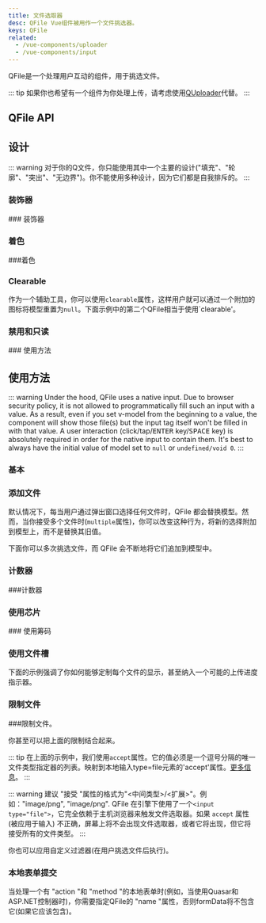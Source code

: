 ```yaml
---
title: 文件选取器
desc: QFile Vue组件被用作一个文件挑选器。
keys: QFile
related:
  - /vue-components/uploader
  - /vue-components/input
---
```


QFile是一个处理用户互动的组件，用于挑选文件。

::: tip
如果你也希望有一个组件为你处理上传，请考虑使用[QUploader](/vue-components/uploader)代替。
:::

## QFile API

<doc-api file="QFile" />

## 设计

::: warning
对于你的Q文件，你只能使用其中一个主要的设计("填充"、"轮廓"、"突出"、"无边界")。你不能使用多种设计，因为它们都是自我排斥的。
:::

<doc-example title="设计概述" file="QFile/DesignOverview" />

### 装饰器

<doc-example title="装饰器" file="QFile/Decorators" /> ### 装饰器

### 着色

<doc-example title="着色" file="QFile/Coloring" /> ###着色

### Clearable
作为一个辅助工具，你可以使用`clearable`属性，这样用户就可以通过一个附加的图标将模型重置为`null`。下面示例中的第二个QFile相当于使用`clearable'。

<doc-example title="可清除" file="QFile/Clearable" />

### 禁用和只读

<doc-example title="禁用和只读" file="QFile/DisableReadonly" /> ### 使用方法

## 使用方法

::: warning
Under the hood, QFile uses a native input. Due to browser security policy, it is not allowed to programmatically fill such an input with a value. As a result, even if you set v-model from the beginning to a value, the component will show those file(s) but the input tag itself won't be filled in with that value. A user interaction (click/tap/<kbd>ENTER</kbd> key/<kbd>SPACE</kbd> key) is absolutely required in order for the native input to contain them. It's best to always have the initial value of model set to `null` or `undefined/void 0`.
:::

### 基本

<doc-example title="单个文件" file="QFile/BasicSingle" />

<doc-example title="多个文件" file="QFile/BasicMultiple" />

### 添加文件

默认情况下，每当用户通过弹出窗口选择任何文件时，QFile 都会替换模型。然而，当你接受多个文件时(`multiple`属性)，你可以改变这种行为，将新的选择附加到模型上，而不是替换其旧值。

下面你可以多次挑选文件，而 QFile 会不断地将它们追加到模型中。

<doc-example title="追加文件" file="QFile/AppendingFiles" />

### 计数器

<doc-example title="基本计数器" file="QFile/CounterBasic" /> ###计数器

<doc-example title="计数器的标签" file="QFile/CounterLabel" />

### 使用芯片

<doc-example title="使用筹码" file="QFile/WithChips" /> ### 使用筹码

### 使用文件槽

下面的示例强调了你如何能够定制每个文件的显示，甚至纳入一个可能的上传进度指示器。

<doc-example title="有进度指示器" file="QFile/WithProgress" />

### 限制文件

<doc-example title="基本限制" file="QFile/RestrictionBasic" /> ###限制文件。

你甚至可以把上面的限制结合起来。

::: tip
在上面的示例中，我们使用`accept`属性。它的值必须是一个逗号分隔的唯一文件类型指定器的列表。映射到本地输入type=file元素的'accept'属性。[更多信息](https://developer.mozilla.org/en-US/docs/Web/HTML/Element/input/file#Unique_file_type_specifiers)。
:::

::: warning
建议 "接受 "属性的格式为"<中间类型>/<扩展>"。例如："image/png", "image/png". QFile 在引擎下使用了一个`<input type="file">`，它完全依赖于主机浏览器来触发文件选取器。如果 `accept` 属性 (被应用于输入) 不正确，屏幕上将不会出现文件选取器，或者它将出现，但它将接受所有的文件类型。
:::

你也可以应用自定义过滤器(在用户挑选文件后执行)。

<doc-example title="过滤器" file="QFile/RestrictionFilter" />


### 本地表单提交

当处理一个有 "action "和 "method "的本地表单时(例如，当使用Quasar和ASP.NET控制器时)，你需要指定QFile的 "name "属性，否则formData将不包含它(如果它应该包含)。

<doc-example title="本地表单" file="QFile/NativeForm" />
